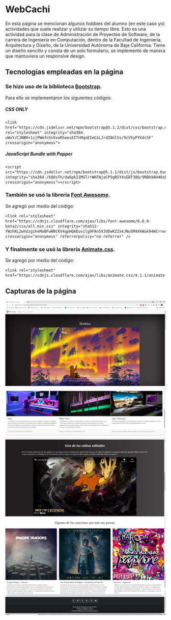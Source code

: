 # WebCachi
En esta página se mencionan algunos hobbies del alumno (en este caso yo) actividades que suele realizar y utilizar su tiempo libre. Esto es una actividad para la clase de Administración de Proyectos de Software, de la carrera de Ingeniería en Computación, dentro de la Facultad de Ingeniería, Arquitectura y Diseño, de la Universidad Autónoma de Baja California. Tiene un diseño sencillo y consta de un solo formulario, se implementó de manera que mantuviera un responsive design.

## Tecnologías empleadas en la página

### Se hizo uso de la biblioteca [Bootstrap](https://getbootstrap.com/).

Para ello se implementaron los siguientes códigos:

##### *CSS ONLY*
```
<link href="https://cdn.jsdelivr.net/npm/bootstrap@5.1.2/dist/css/bootstrap.min.css" rel="stylesheet" integrity="sha384-uWxY/CJNBR+1zjPWmfnSnVxwRheevXITnMqoEIeG1LJrdI0GlVs/9cVSyPYXdcSF" crossorigin="anonymous">
```

##### *JavaScript Bundle with Popper*

```
<script src="https://cdn.jsdelivr.net/npm/bootstrap@5.1.1/dist/js/bootstrap.bundle.min.js" integrity="sha384-/bQdsTh/da6pkI1MST/rWKFNjaCP5gBSY4sEBT38Q/9RBh9AH40zEOg7Hlq2THRZ" crossorigin="anonymous"></script>
```



### También se usó la librería [Font Awesome](https://fontawesome.com/).

Se agregó por medio del código:

```
<link rel="stylesheet" href="https://cdnjs.cloudflare.com/ajax/libs/font-awesome/6.0.0-beta2/css/all.min.css" integrity="sha512-YWzhKL2whUzgiheMoBFwW8CKV4qpHQAEuvilg9FAn5VJUDwKZZxkJNuGM4XkWuk94WCrrwslk8yWNGmY1EduTA==" crossorigin="anonymous" referrerpolicy="no-referrer" />
```


### Y finalmente se usó la librería [Animate.css](https://animate.style/).

Se agregó por medio del código:

```
<link rel="stylesheet" href="https://cdnjs.cloudflare.com/ajax/libs/animate.css/4.1.1/animate.min.css"/>
```



## Capturas de la página

![1er SS](img/ss1.jpg)
![2do SS](img/ss2.jpg)
![3er SS](img/ss3.jpg)
![4to SS](img/ss4.jpg)
![5to SS](img/ss5.jpg)


